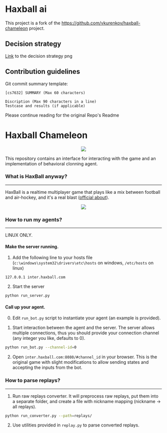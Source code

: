 # Haxball ai

This project is a fork of the https://github.com/vkurenkov/haxball-chameleon project.

## Decision strategy
[Link](decision_logic/1v1/candidates/unified-fsm.png) to the decision strategy png

## Contribution guidelines

Git commit summary template:
```
[cs7632] SUMMARY (Max 60 characters)

Discription (Max 90 characters in a line)
Testcase and results (if applicable)
```

Please continue reading for the original Repo's Readme

# Haxball Chameleon
<p align="center">
  <img src="https://github.com/vkurenkov/haxball-imitator/blob/master/haxball-big-min.png">
</p>

This repository contains an interface for interacting with the game and an implementation of behavioral clonning agent.

### What is HaxBall anyway?
___________________________________________

HaxBall is a realtime multiplayer game that plays like a mix between football and air-hockey, and it's a real blast ([official about](https://www.haxball.com/about)).

<p align="center">
  <img src="https://thumbs.gfycat.com/ElderlyImpressionableGrayreefshark-size_restricted.gif">
</p>


### How to run my agents?
___________________________________________

LINUX ONLY.

#### Make the server running.

1. Add the following line to your hosts file (`c:\windows\system32\drivers\etc\hosts` on windows, `/etc/hosts` on linux)
```
127.0.0.1 inter.haxball.com
```

2. Start the server
```bash
python run_server.py
```

#### Call up your agent.

0. Edit `run_bot.py` script to instantiate your agent (an example is provided).

1. Start interaction between the agent and the server. The server allows multiple connections, thus you should provide your connection channel (any integer you like, defaults to 0).
```bash
python run_bot.py --channel-id=0
```

2. Open `inter.haxball.com:8080/#channel_id` in your browser. This is the original game with slight modifications to allow sending states and accepting the inputs from the bot.

### How to parse replays?
___________________________________________

1. Run raw replays converter. It will preprocess raw replays, put them into a separate folder, and create a file with nickname mapping (nickname -> all replays).
```bash
python run_converter.py --path=replays/
```

2. Use utilities provided in `replay.py` to parse converted replays.
